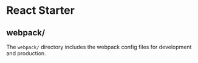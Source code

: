 # React Starter

## webpack/

The `webpack/` directory includes the webpack config files for development and production.

